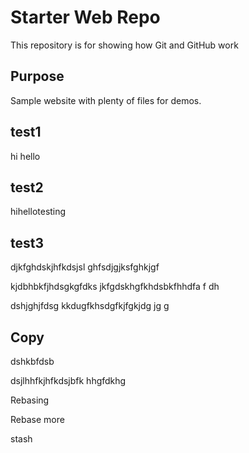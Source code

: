 # Starter Web Repo

This repository is for showing how Git and GitHub work

## Purpose

Sample website with plenty of files for demos.

## test1
hi hello

## test2
hihellotesting
## test3
djkfghdskjhfkdsjsl ghfsdjgjksfghkjgf


kjdbhbkfjhdsgkgfdks  jkfgdskhgfkhdsbkfhhdfa f dh


dshjghjfdsg kkdugfkhsdgfkjfgkjdg jg g
## Copy
dshkbfdsb

dsjlhhfkjhfkdsjbfk hhgfdkhg

Rebasing

Rebase  more

stash
